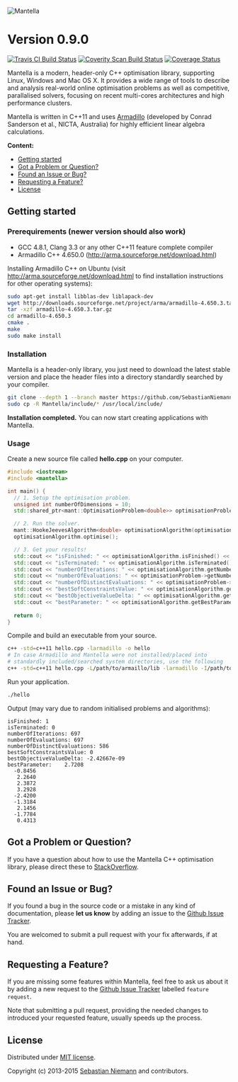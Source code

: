 ![Mantella](http://sebastianniemann.github.io/Mantella/assets/images/logo_with_name.png)

Version 0.9.0
=============

[![Travis CI Build Status](https://travis-ci.org/SebastianNiemann/Mantella.png?branch=master)](https://travis-ci.org/SebastianNiemann/Mantella) [![Coverity Scan Build Status](https://scan.coverity.com/projects/3285/badge.svg)](https://scan.coverity.com/projects/3285) [![Coverage Status](https://coveralls.io/repos/SebastianNiemann/Mantella/badge.svg?branch=master)](https://coveralls.io/r/SebastianNiemann/Mantella?branch=master)

Mantella is a modern, header-only C++ optimisation library, supporting Linux, Windows and Mac OS X. It provides a wide range of tools to describe and analysis real-world online optimisation problems as well as competitive, parallalised solvers, focusing on recent multi-cores architectures and high performance clusters. 

Mantella is written in C++11 and uses [Armadillo](http://arma.sourceforge.net/) (developed by Conrad Sanderson et al., NICTA, Australia) for highly efficient linear algebra calculations.

**Content:**
- [Getting started](#getting-started)
- [Got a Problem or Question?](#got-a-problem-or-question)
- [Found an Issue or Bug?](#found-an-issue-or-bug)
- [Requesting a Feature?](#requesting-a-feature)
- [License](#license)

<a name="getting-started"></a> Getting started
----------------------------------------------
### Prerequirements (newer version should also work)
- GCC 4.8.1, Clang 3.3 or any other C++11 feature complete compiler
- Armadillo C++ 4.650.0 (http://arma.sourceforge.net/download.html)

Installing Armadillo C++ on Ubuntu (visit http://arma.sourceforge.net/download.html to find installation instructions for other operating systems):
```bash
sudo apt-get install libblas-dev liblapack-dev
wget http://downloads.sourceforge.net/project/arma/armadillo-4.650.3.tar.gz
tar -xzf armadillo-4.650.3.tar.gz
cd armadillo-4.650.3
cmake .
make
sudo make install
```

### Installation
Mantella is a header-only library, you just need to download the latest stable version and place the header files into a directory standardly searched by your compiler.
```bash
git clone --depth 1 --branch master https://github.com/SebastianNiemann/Mantella.git
sudo cp -R Mantella/include/* /usr/local/include/
```
**Installation completed.** You can now start creating applications with Mantella.

### Usage
Create a new source file called **hello.cpp** on your computer.
```cpp
#include <iostream>
#include <mantella>

int main() {
  // 1. Setup the optimisation problem.
  unsigned int numberOfDimensions = 10;
  std::shared_ptr<mant::OptimisationProblem<double>> optimisationProblem(new mant::bbob::SphereFunction<double>(numberOfDimensions));

  // 2. Run the solver.
  mant::HookeJeevesAlgorithm<double> optimisationAlgorithm(optimisationProblem);
  optimisationAlgorithm.optimise();

  // 3. Get your results!
  std::cout << "isFinished: " << optimisationAlgorithm.isFinished() << std::endl;
  std::cout << "isTerminated: " << optimisationAlgorithm.isTerminated() << std::endl;
  std::cout << "numberOfIterations: " << optimisationAlgorithm.getNumberOfIterations() << std::endl;
  std::cout << "numberOfEvaluations: " << optimisationProblem->getNumberOfEvaluations() << std::endl;
  std::cout << "numberOfDistinctEvaluations: " << optimisationProblem->getNumberOfDistinctEvaluations() << std::endl;
  std::cout << "bestSoftConstraintsValue: " << optimisationAlgorithm.getBestSoftConstraintsValue() << std::endl;
  std::cout << "bestObjectiveValueDelta: " << optimisationAlgorithm.getBestObjectiveValue() - optimisationProblem->getAcceptableObjectiveValue() << std::endl;
  std::cout << "bestParameter: " << optimisationAlgorithm.getBestParameter() << std::endl;
  
  return 0;
}
```

Compile and build an executable from your source.
```bash
c++ -std=c++11 hello.cpp -larmadillo -o hello
# In case Armadillo and Mantella were not installed/placed into 
# standardly included/searched system directories, use the following
c++ -std=c++11 hello.cpp -L/path/to/armaillo/lib -larmadillo -I/path/to/armadillo/include -I/path/to/mantella/include -o hello
```

Run your application.
```bash
./hello
```

Output (may vary due to random initialised problems and algorithms):
```
isFinished: 1
isTerminated: 0
numberOfIterations: 697
numberOfEvaluations: 697
numberOfDistinctEvaluations: 586
bestSoftConstraintsValue: 0
bestObjectiveValueDelta: -2.42667e-09
bestParameter:    2.7208
  -0.8456
   2.2640
   2.3872
   3.2928
  -2.4200
  -1.3184
   2.1456
  -1.7784
   0.4313
```

<a name="got-a-problem-or-question"></a> Got a Problem or Question?
-------------------------------------------------------------------
If you have a question about how to use the Mantella C++ optimisation library, please direct these to [StackOverflow](http://stackoverflow.com/questions/tagged/mantella).

<a name="found-an-issue-or-bug"></a> Found an Issue or Bug?
-----------------------------------------------------------
If you found a bug in the source code or a mistake in any kind of documentation, please **let us know** by adding an issue to the [Github Issue Tracker](https://github.com/SebastianNiemann/Mantella/issues).

You are welcomed to submit a pull request with your fix afterwards, if at hand.

<a name="requesting-a-feature"></a> Requesting a Feature?
---------------------------------------------------------
If you are missing some features within Mantella, feel free to ask us about it by adding a new request to the [Github Issue Tracker](https://github.com/SebastianNiemann/Mantella/issues) labelled `feature request`.

Note that submitting a pull request, providing the needed changes to introduced your requested feature, usually speeds up the process.

<a name="license"></a> License
------------------------------
Distributed under [MIT license](http://opensource.org/licenses/MIT).

Copyright (c) 2013-2015 [Sebastian Niemann](mailto:niemann@sra.uni-hannover.de) and contributors.
